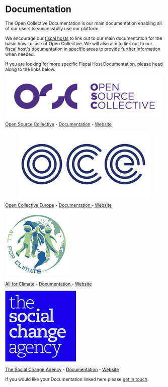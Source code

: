 # Documentation

The Open Collective Documentation is our main documentation enabling all of our users to successfully use our platform.&#x20;

We encourage our [fiscal hosts](https://opencollective.com/hosts) to link out to our main documentation for the basic how-to-use of Open Collective. We will also aim to link out to our fiscal host's documentation in specific areas to provide further information when needed.&#x20;

If you are looking for more specific Fiscal Host Documentation, please head along to the links below.&#x20;



![](../.gitbook/assets/OpenSourceCollective.png)

[Open Source Collective](https://opencollective.com/opensource) - [Documentation](http://docs.oscollective.org/) - [Website ](https://www.oscollective.org/)

<figure><img src="../.gitbook/assets/No-Background copy.png" alt=""><figcaption></figcaption></figure>

[Open Collective Europe](https://opencollective.com/europe) - [Documentation](https://app.gitbook.com/o/-LWSZizNMEjL8\_DrMNdF/s/-Lm4naYlyngjgKnRsThx-887967055/)[ ](https://docs.opencollective.com/oceurope/)-[ ](https://docs.opencollective.com/brussels/)[Website](https://www.oceurope.org/)

<div align="left">

<img src="../.gitbook/assets/AllforClimatelogo.jpg" alt="">

</div>

[All for Climate](https://allforclimate.earth/) - [Documentation ](https://docs.allforclimate.earth/) - [Website](https://opencollective.com/allforclimate)

<div align="left">

<img src="../.gitbook/assets/TheSocialChangeAgency.png" alt="">

</div>

[The Social Change Agency](https://opencollective.com/the-social-change-nest) - [Documentation](https://docs.google.com/document/d/1zHArRkjHIstk8b\_rMDhHGFnKLfWYCeVhLYLWHEEunlY/edit) - [Website](https://thesocialchangeagency.org/)

If you would like your Documentation linked here please [get in touch](https://opencollective.com/contact).&#x20;
